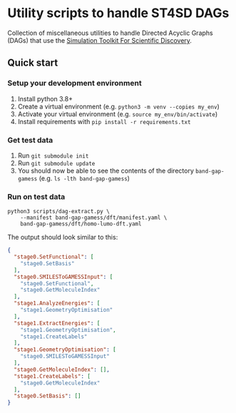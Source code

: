 # Utility scripts to handle ST4SD DAGs

Collection of miscellaneous utilities to handle Directed Acyclic Graphs (DAGs) that use the [Simulation Toolkit For Scientific Discovery](https://github.com/st4sd/).

## Quick start


### Setup your development environment

1. Install python 3.8+
2. Create a virtual environment (e.g. `python3 -m venv --copies my_env`)
3. Activate your virtual environment (e.g. `source my_env/bin/activate`)
4. Install requirements with `pip install -r requirements.txt`

### Get test data

1. Run `git submodule init`
2. Run `git submodule update`
3. You should now be able to see the contents of the directory `band-gap-gamess` (e.g. `ls -lth band-gap-gamess`)

### Run on test data

```commandline
python3 scripts/dag-extract.py \
    --manifest band-gap-gamess/dft/manifest.yaml \
    band-gap-gamess/dft/homo-lumo-dft.yaml 
```

The output should look similar to this:

```json
{
  "stage0.SetFunctional": [
    "stage0.SetBasis"
  ],
  "stage0.SMILESToGAMESSInput": [
    "stage0.SetFunctional",
    "stage0.GetMoleculeIndex"
  ],
  "stage1.AnalyzeEnergies": [
    "stage1.GeometryOptimisation"
  ],
  "stage1.ExtractEnergies": [
    "stage1.GeometryOptimisation",
    "stage1.CreateLabels"
  ],
  "stage1.GeometryOptimisation": [
    "stage0.SMILESToGAMESSInput"
  ],
  "stage0.GetMoleculeIndex": [],
  "stage1.CreateLabels": [
    "stage0.GetMoleculeIndex"
  ],
  "stage0.SetBasis": []
}
```